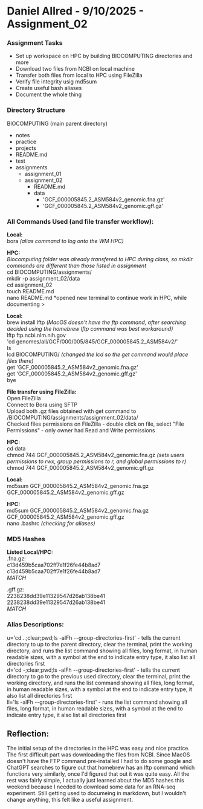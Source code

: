 # Daniel Allred - 9/10/2025 - Assignment_02

### Assignment Tasks
* Set up workspace on HPC by building BIOCOMPUTING directories and more
* Download two files from NCBI on local machine
* Transfer both files from local to HPC using FileZilla
* Verify file integrity usig md5sum
* Create useful bash aliases
* Document the whole thing

### Directory Structure
BIOCOMPUTING (main parent directory)
* notes
* practice
* projects
* README.md
* test
* assignments
	* assignment_01
	* assignment_02
		* README.md
		* data
			* 'GCF_000005845.2_ASM584v2_genomic.fna.gz'
			* 'GCF_000005845.2_ASM584v2_genomic.gff.gz'


### All Commands Used (and file transfer workflow):
**Local:**  
bora  *(alias command to log onto the WM HPC)*

**HPC:**  
*Biocomputing folder was already transfered to HPC during class, so mkdir commands are different than those listed in assignment*    
cd BIOCOMPUTING/assignments/  
mkdir -p assignment_02/data  
cd assignment_02  
touch README.md  
nano README.md *opened new terminal to continue work in HPC, while documenting >  

**Local:**  
brew install lftp *(MacOS doesn't have the ftp command, after searching decided using the homebrew lftp command was best workaround)*  
lftp ftp.ncbi.nlm.nih.gov  
'cd genomes/all/GCF/000/005/845/GCF_000005845.2_ASM584v2/'  
ls  
lcd BIOCOMPUTING/ *(changed the lcd so the get command would place files there)*  
get 'GCF_000005845.2_ASM584v2_genomic.fna.gz'  
get 'GCF_000005845.2_ASM584v2_genomic.gff.gz'  
bye  

**File transfer using FileZilla:**  
Open FileZilla  
Connect to Bora using SFTP  
Upload both .gz files obtained with get command to /BIOCOMPUTING/assignments/assignment_02/data/  
Checked files permissions on FileZilla - double click on file, select "File Permissions" - only owner had Read and Write permissions  

**HPC:**  
cd data  
chmod 744 GCF_000005845.2_ASM584v2_genomic.fna.gz *(sets users permissions to rwx, group permissions to r, and global permissions to r)*  
chmod 744 GCF_000005845.2_ASM584v2_genomic.gff.gz  

**Local:**  
md5sum GCF_000005845.2_ASM584v2_genomic.fna.gz GCF_000005845.2_ASM584v2_genomic.gff.gz  

**HPC:**  
md5sum GCF_000005845.2_ASM584v2_genomic.fna.gz GCF_000005845.2_ASM584v2_genomic.gff.gz  
nano .bashrc *(checking for aliases)*  


### MD5 Hashes  
**Listed Local/HPC:**  
.fna.gz:   
c13d459b5caa702ff7e1f26fe44b8ad7  
c13d459b5caa702ff7e1f26fe44b8ad7  
*MATCH*  

.gff.gz:  
2238238dd39e11329547d26ab138be41  
2238238dd39e11329547d26ab138be41  
*MATCH*  

### Alias Descriptions:  
u='cd ..;clear;pwd;ls -alFh --group-directories-first' - tells the current directory to up to the parent directory, clear the terminal, print the working directory, and runs the list command showing all files, long format, in human readable sizes, with a symbol at the end to indicate entry type, it also list all directories first  
d='cd -;clear;pwd;ls -alFh --group-directories-first' - tells the current directory to go to the previous used directory, clear the terminal, print the working directory, and runs the list command showing all files, long format, in human readable sizes, with a symbol at the end to indicate entry type, it also list all directories first  
ll='ls -alFh --group-directories-first' - runs the list command showing all files, long format, in human readable sizes, with a symbol at the end to indicate entry type, it also list all directories first  

## Reflection:  
The initial setup of the directories in the HPC was easy and nice practice. The first difficult part was downloading the files from NCBI. Since MacOS doesn't have the FTP command pre-installed I had to do some google and ChatGPT searches to figure out that homebrew has an lftp command which functions very similarly, once I'd figured that out it was quite easy. All the rest was fairly simple, I actually just learned about the MD5 hashes this weekend because I needed to download some data for an RNA-seq experiment. Still getting used to documeing in markdown, but I wouldn't change anything, this felt like a useful assignment.

